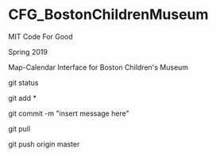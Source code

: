 # CFG_BostonChildrenMuseum

MIT Code For Good 

Spring 2019

Map-Calendar Interface for Boston Children's Museum

git status

git add * 

git commit -m "insert message here"

git pull 

git push origin master



